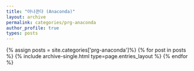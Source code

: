 ```yaml
---
title: "아나콘다 (Anaconda)"
layout: archive
permalink: categories/prg-anaconda
author_profile: true
types: posts
---
```


{% assign posts = site.categories['prg-anaconda']%}
{% for post in posts %}
  {% include archive-single.html type=page.entries_layout %}
{% endfor %}
